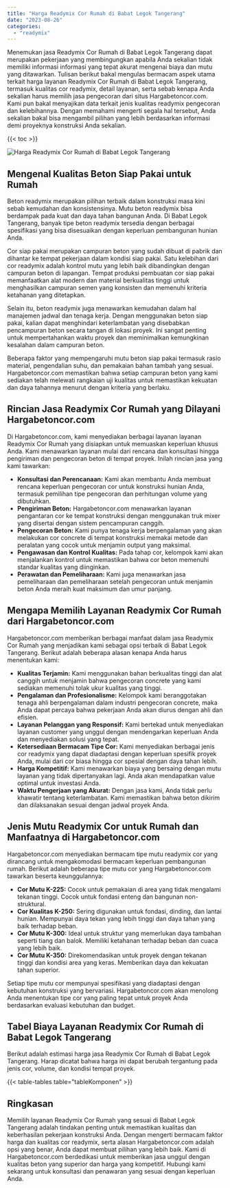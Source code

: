 ```yaml
---
title: "Harga Readymix Cor Rumah di Babat Legok Tangerang"
date: "2023-08-26"
categories: 
  - "readymix"
---
```



Menemukan jasa Readymix Cor Rumah di Babat Legok Tangerang dapat merupakan pekerjaan yang membingungkan apabila Anda sekalian tidak memiliki informasi informasi yang tepat akurat mengenai biaya dan mutu yang ditawarkan. Tulisan berikut bakal mengulas bermacam aspek utama terkait harga layanan Readymix Cor Rumah di Babat Legok Tangerang, termasuk kualitas cor readymix, detail layanan, serta sebab kenapa Anda sekalian harus memilih jasa pengecoran dari situs Hargabetoncor.com. Kami pun bakal menyajikan data terkait jenis kualitas readymix pengecoran dan kelebihannya. Dengan memahami mengerti segala hal tersebut, Anda sekalian bakal bisa mengambil pilihan yang lebih berdasarkan informasi demi proyeknya konstruksi Anda sekalian.

{{< toc >}}

![Harga Readymix Cor Rumah di Babat Legok Tangerang](https://hargareadymixid.github.io/hbc/readymix-hbc%20(15).png)

## Mengenal Kualitas Beton Siap Pakai untuk Rumah

Beton readymix merupakan pilihan terbaik dalam konstruksi masa kini sebab kemudahan dan konsistensinya. Mutu beton readymix bisa berdampak pada kuat dan daya tahan bangunan Anda. Di Babat Legok Tangerang, banyak tipe beton readymix tersedia dengan berbagai spesifikasi yang bisa disesuaikan dengan keperluan pembangunan hunian Anda.

Cor siap pakai merupakan campuran beton yang sudah dibuat di pabrik dan dihantar ke tempat pekerjaan dalam kondisi siap pakai. Satu kelebihan dari cor readymix adalah kontrol mutu yang lebih baik dibandingkan dengan campuran beton di lapangan. Tempat produksi pembuatan cor siap pakai memanfaatkan alat modern dan material berkualitas tinggi untuk menghasilkan campuran semen yang konsisten dan memenuhi kriteria ketahanan yang ditetapkan.

Selain itu, beton readymix juga menawarkan kemudahan dalam hal manajemen jadwal dan tenaga kerja. Dengan menggunakan beton siap pakai, kalian dapat menghindari keterlambatan yang disebabkan pencampuran beton secara tangan di lokasi proyek. Ini sangat penting untuk mempertahankan waktu proyek dan meminimalkan kemungkinan kesalahan dalam campuran beton.

Beberapa faktor yang mempengaruhi mutu beton siap pakai termasuk rasio material, pengendalian suhu, dan pemakaian bahan tambah yang sesuai. Hargabetoncor.com memastikan bahwa setiap campuran beton yang kami sediakan telah melewati rangkaian uji kualitas untuk memastikan kekuatan dan daya tahannya menurut dengan kriteria yang berlaku.

## Rincian Jasa Readymix Cor Rumah yang Dilayani Hargabetoncor.com

Di Hargabetoncor.com, kami menyediakan berbagai layanan layanan Readymix Cor Rumah yang disiapkan untuk memuaskan keperluan khusus Anda. Kami menawarkan layanan mulai dari rencana dan konsultasi hingga pengiriman dan pengecoran beton di tempat proyek. Inilah rincian jasa yang kami tawarkan:

- **Konsultasi dan Perencanaan:** Kami akan membantu Anda membuat rencana keperluan pengecoran cor untuk konstruksi hunian Anda, termasuk pemilihan tipe pengecoran dan perhitungan volume yang dibutuhkan.
- **Pengiriman Beton:** Hargabetoncor.com menawarkan layanan pengantaran cor ke tempat konstruksi dengan menggunakan truk mixer yang disertai dengan sistem pencampuran canggih.
- **Pengecoran Beton:** Kami punya tenaga kerja berpengalaman yang akan melakukan cor concrete di tempat konstruksi memakai metode dan peralatan yang cocok untuk menjamin output yang maksimal.
- **Pengawasan dan Kontrol Kualitas:** Pada tahap cor, kelompok kami akan menjalankan kontrol untuk memastikan bahwa cor beton memenuhi standar kualitas yang diinginkan.
- **Perawatan dan Pemeliharaan:** Kami juga menawarkan jasa pemeliharaan dan pemeliharaan setelah pengecoran untuk menjamin beton Anda meraih kuat maksimum dan umur panjang.

## Mengapa Memilih Layanan Readymix Cor Rumah dari Hargabetoncor.com

Hargabetoncor.com memberikan berbagai manfaat dalam jasa Readymix Cor Rumah yang menjadikan kami sebagai opsi terbaik di Babat Legok Tangerang. Berikut adalah beberapa alasan kenapa Anda harus menentukan kami:

- **Kualitas Terjamin:** Kami menggunakan bahan berkualitas tinggi dan alat canggih untuk menjamin bahwa pengecoran concrete yang kami sediakan memenuhi tolak ukur kualitas yang tinggi.
- **Pengalaman dan Profesionalisme:** Kelompok kami beranggotakan tenaga ahli berpengalaman dalam industri pengecoran concrete, maka Anda dapat percaya bahwa pekerjaan Anda akan diurus dengan ahli dan efisien.
- **Layanan Pelanggan yang Responsif:** Kami bertekad untuk menyediakan layanan customer yang unggul dengan mendengarkan keperluan Anda dan menyediakan solusi yang tepat.
- **Ketersediaan Bermacam Tipe Cor:** Kami menyediakan berbagai jenis cor readymix yang dapat diadaptasi dengan keperluan spesifik proyek Anda, mulai dari cor biasa hingga cor spesial dengan daya tahan lebih.
- **Harga Kompetitif:** Kami menawarkan biaya yang bersaing dengan mutu layanan yang tidak dipertanyakan lagi. Anda akan mendapatkan value optimal untuk investasi Anda.
- **Waktu Pengerjaan yang Akurat:** Dengan jasa kami, Anda tidak perlu khawatir tentang keterlambatan. Kami memastikan bahwa beton dikirim dan dilaksanakan sesuai dengan jadwal proyek Anda.

## Jenis Mutu Readymix Cor untuk Rumah dan Manfaatnya di Hargabetoncor.com

Hargabetoncor.com menyediakan bermacam tipe mutu readymix cor yang dirancang untuk mengakomodasi bermacam keperluan pembangunan rumah. Berikut adalah beberapa tipe mutu cor yang Hargabetoncor.com tawarkan beserta keunggulannya:

- **Cor Mutu K-225:** Cocok untuk pemakaian di area yang tidak mengalami tekanan tinggi. Cocok untuk fondasi enteng dan bangunan non-struktural.
- **Cor Kualitas K-250:** Sering digunakan untuk fondasi, dinding, dan lantai hunian. Mempunyai daya tekan yang lebih tinggi dan daya tahan yang baik terhadap beban.
- **Cor Mutu K-300:** Ideal untuk struktur yang memerlukan daya tambahan seperti tiang dan balok. Memiliki ketahanan terhadap beban dan cuaca yang lebih baik.
- **Cor Mutu K-350:** Direkomendasikan untuk proyek dengan tekanan tinggi dan kondisi area yang keras. Memberikan daya dan kekuatan tahan superior.

Setiap tipe mutu cor mempunyai spesifikasi yang diadaptasi dengan kebutuhan konstruksi yang bervariasi. Hargabetoncor.com akan menolong Anda menentukan tipe cor yang paling tepat untuk proyek Anda berdasarkan evaluasi kebutuhan dan budget.

## Tabel Biaya Layanan Readymix Cor Rumah di Babat Legok Tangerang

Berikut adalah estimasi harga jasa Readymix Cor Rumah di Babat Legok Tangerang. Harap dicatat bahwa harga ini dapat berubah tergantung pada jenis cor, volume, dan kondisi tempat proyek.

{{< table-tables table="tableKomponen" >}}

## Ringkasan

Memilih layanan Readymix Cor Rumah yang sesuai di Babat Legok Tangerang adalah tindakan penting untuk memastikan kualitas dan keberhasilan pekerjaan konstruksi Anda. Dengan mengerti bermacam faktor harga dan kualitas cor readymix, serta alasan Hargabetoncor.com adalah opsi yang benar, Anda dapat membuat pilihan yang lebih baik. Kami di Hargabetoncor.com berdedikasi untuk memberikan jasa unggul dengan kualitas beton yang superior dan harga yang kompetitif. Hubungi kami sekarang untuk konsultasi dan penawaran yang sesuai dengan keperluan Anda.

